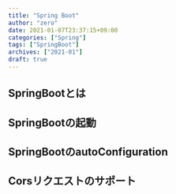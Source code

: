 ```yaml
---
title: "Spring Boot"
author: "zero"
date: 2021-01-07T23:37:15+09:00
categories: ["Spring"]
tags: ["SpringBoot"]
archives: ["2021-01"]
draft: true
---
```


## SpringBootとは

## SpringBootの起動

<!--more-->

## SpringBootのautoConfiguration

## Corsリクエストのサポート
